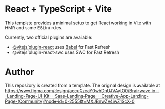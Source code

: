 # React + TypeScript + Vite

This template provides a minimal setup to get React working in Vite with HMR and some ESLint rules.

Currently, two official plugins are available:

- [@vitejs/plugin-react](https://github.com/vitejs/vite-plugin-react/blob/main/packages/plugin-react/README.md) uses [Babel](https://babeljs.io/) for Fast Refresh
- [@vitejs/plugin-react-swc](https://github.com/vitejs/vite-plugin-react-swc) uses [SWC](https://swc.rs/) for Fast Refresh

# Author

This repository is created from a template.
The original design is available at https://www.figma.com/design/aecuQzcaY0whDnUJVAytO0/Brainwave.io---Landing-Page-UI-Kit---Saas-Landing-Page---Creative-App-Landing-Page-(Community)?node-id=0-2555&t=MXJBnwZV4iwZ1ScX-0
